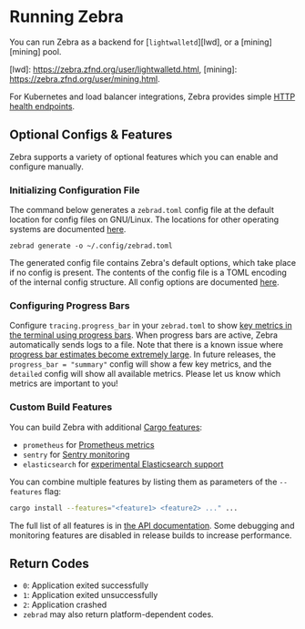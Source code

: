 # Running Zebra

You can run Zebra as a backend for [`lightwalletd`][lwd], or a [mining][mining] pool.

[lwd]: <https://zebra.zfnd.org/user/lightwalletd.html>,
[mining]: <https://zebra.zfnd.org/user/mining.html>.

For Kubernetes and load balancer integrations, Zebra provides simple [HTTP
health endpoints](./health.md).

## Optional Configs & Features

Zebra supports a variety of optional features which you can enable and configure
manually.

### Initializing Configuration File

The command below generates a `zebrad.toml` config file at the default location
for config files on GNU/Linux. The locations for other operating systems are
documented [here][config-locations].

```console
zebrad generate -o ~/.config/zebrad.toml
```

The generated config file contains Zebra's default options, which take place if
no config is present. The contents of the config file is a TOML encoding of the
internal config structure. All config options are documented
[here][config-options].

[config-options]: <https://docs.rs/zebrad/latest/zebrad/config/struct.ZebradConfig.html>
[config-locations]: <https://docs.rs/dirs/latest/dirs/fn.preference_dir.html>

### Configuring Progress Bars

Configure `tracing.progress_bar` in your `zebrad.toml` to show [key metrics in
the terminal using progress bars][1]. When progress bars are active, Zebra
automatically sends logs to a file. Note that there is a known issue where
[progress bar estimates become extremely large][2]. In future releases, the
`progress_bar = "summary"` config will show a few key metrics, and the
`detailed` config will show all available metrics. Please let us know which
metrics are important to you!

[1]: <https://zfnd.org/experimental-zebra-progress-bars/>
[2]: <https://github.com/console-rs/indicatif/issues/556>

### Custom Build Features

You can build Zebra with additional [Cargo
features](https://doc.rust-lang.org/cargo/reference/features.html#command-line-feature-options):

- `prometheus` for [Prometheus metrics](https://zebra.zfnd.org/user/metrics.html)
- `sentry` for [Sentry monitoring](https://zebra.zfnd.org/user/tracing.html#sentry-production-monitoring)
- `elasticsearch` for [experimental Elasticsearch support](https://zebra.zfnd.org/user/elasticsearch.html)

You can combine multiple features by listing them as parameters of the
`--features` flag:

```sh
cargo install --features="<feature1> <feature2> ..." ...
```

The full list of all features is in [the API
documentation](https://docs.rs/zebrad/latest/zebrad/index.html#zebra-feature-flags).
Some debugging and monitoring features are disabled in release builds to
increase performance.

## Return Codes

- `0`: Application exited successfully
- `1`: Application exited unsuccessfully
- `2`: Application crashed
- `zebrad` may also return platform-dependent codes.
